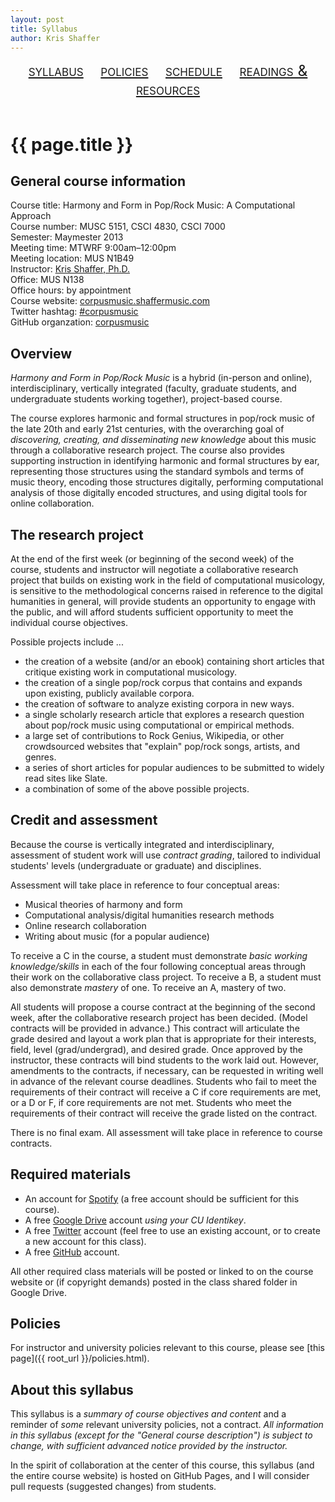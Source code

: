```yaml
---
layout: post
title: Syllabus
author: Kris Shaffer
---
```


<div style="text-align: center; font-size: 1.75em; font-variant: small-caps"><a href="./syllabus.html">syllabus</a>&nbsp;&nbsp;&nbsp;&nbsp;<a href="./policies.html">policies</a>&nbsp;&nbsp;&nbsp;&nbsp;<a href="./schedule.html">schedule</a>&nbsp;&nbsp;&nbsp;&nbsp;<a href="./readings.html">readings & resources</a></div><br/>

# {{ page.title }} #

## General course information ##

Course title: Harmony and Form in Pop/Rock Music: A Computational Approach  
Course number: MUSC 5151, CSCI 4830, CSCI 7000  
Semester: Maymester 2013  
Meeting time: MTWRF 9:00am–12:00pm  
Meeting location: MUS N1B49  
Instructor: [Kris Shaffer, Ph.D.](http://kris.shaffermusic.com)  
Office: MUS N138  
Office hours: by appointment  
Course website: [corpusmusic.shaffermusic.com](http://corpusmusic.shaffermusic.com/)  
Twitter hashtag: [#corpusmusic](https://twitter.com/search?f=realtime&q=%23corpusmusic&src=typd)  
GitHub organzation: [corpusmusic](https://github.com/orgs/corpusmusic)

## Overview ##

*Harmony and Form in Pop/Rock Music* is a hybrid (in-person and online), interdisciplinary, vertically integrated (faculty, graduate students, and undergraduate students working together), project-based course. 

The course explores harmonic and formal structures in pop/rock music of the late 20th and early 21st centuries, with the overarching goal of *discovering, creating, and disseminating new knowledge* about this music through a collaborative research project. The course also provides supporting instruction in identifying harmonic and formal structures by ear, representing those structures using the standard symbols and terms of music theory, encoding those structures digitally, performing computational analysis of those digitally encoded structures, and using digital tools for online collaboration.

## The research project ##

At the end of the first week (or beginning of the second week) of the course, students and instructor will negotiate a collaborative research project that builds on existing work in the field of computational musicology, is sensitive to the methodological concerns raised in reference to the digital humanities in general, will provide students an opportunity to engage with the public, and will afford students sufficient opportunity to meet the individual course objectives.

Possible projects include ...

- the creation of a website (and/or an ebook) containing short articles that critique existing work in computational musicology.  
- the creation of a single pop/rock corpus that contains and expands upon existing, publicly available corpora.  
- the creation of software to analyze existing corpora in new ways.  
- a single scholarly research article that explores a research question about pop/rock music using computational or empirical methods.  
- a large set of contributions to Rock Genius, Wikipedia, or other crowdsourced websites that "explain" pop/rock songs, artists, and genres.  
- a series of short articles for popular audiences to be submitted to widely read sites like Slate.  
- a combination of some of the above possible projects.

## Credit and assessment ##

Because the course is vertically integrated and interdisciplinary, assessment of student work will use *contract grading*, tailored to individual students' levels (undergraduate or graduate) and disciplines.

Assessment will take place in reference to four conceptual areas:

* Musical theories of harmony and form  
* Computational analysis/digital humanities research methods  
* Online research collaboration  
* Writing about music (for a popular audience)

To receive a C in the course, a student must demonstrate *basic working knowledge/skills* in each of the four following conceptual areas through their work on the collaborative class project. To receive a B, a student must also demonstrate *mastery* of one. To receive an A, mastery of two.

All students will propose a course contract at the beginning of the second week, after the collaborative research project has been decided. (Model contracts will be provided in advance.) This contract will articulate the grade desired and layout a work plan that is appropriate for their interests, field, level (grad/undergrad), and desired grade. Once approved by the instructor, these contracts will bind students to the work laid out. However, amendments to the contracts, if necessary, can be requested in writing well in advance of the relevant course deadlines. Students who fail to meet the requirements of their contract will receive a C if core requirements are met, or a D or F, if core requirements are not met. Students who meet the requirements of their contract will receive the grade listed on the contract.

There is no final exam. All assessment will take place in reference to course contracts.

## Required materials ##

- An account for [Spotify](http://www.spotify.com) (a free account should be sufficient for this course).  
- A free [Google Drive](http://drive.google.com) account *using your CU Identikey*.  
- A free [Twitter](http://twitter.com) account (feel free to use an existing account, or to create a new account for this class).  
- A free [GitHub](http://github.com) account.

All other required class materials will be posted or linked to on the course website or (if copyright demands) posted in the class shared folder in Google Drive.

## Policies ##

For instructor and university policies relevant to this course, please see [this page]({{ root_url }}/policies.html).

## About this syllabus ##

This syllabus is a *summary of course objectives and content* and a reminder of *some* relevant university policies, not a contract. *All information in this syllabus (except for the "General course description") is subject to change, with sufficient advanced notice provided by the instructor.*

In the spirit of collaboration at the center of this course, this syllabus (and the entire course website) is hosted on GitHub Pages, and I will consider pull requests (suggested changes) from students.
